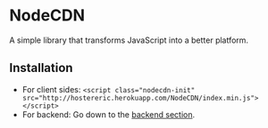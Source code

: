# NodeCDN
A simple library that transforms JavaScript into a better platform.

## Installation
- For client sides: `<script class="nodecdn-init" src="http://hostereric.herokuapp.com/NodeCDN/index.min.js"></script>`
- For backend: Go down to the [backend section](https://github.com/WWEMGamer2/NodeCDN#initialising-on-the-backend).

